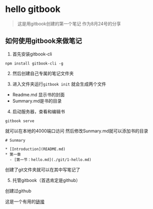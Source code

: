 # hello gitbook
> 这是用gitbook创建的第一个笔记
 作为8月24号的分享
## 如何使用gitbook来做笔记

1. 首先安装gitbook-cli

```
npm install gitbook-cli -g
```

2. 然后创建自己专属的笔记文件夹

3. 进入文件夹运行`gitbook init`
就会生成两个文件
- Readme.md 显示书的封面
- Summary.md是书的目录

4. 启动服务器，查看和编辑书

```
gitbook serve
```
就可以在本地的4000端口访问
然后修改Sunmary.md就可以添加书的目录

```
# Sunmary

* [Introduction](README.md)
* 第一章
  - [第一节：hello.md](./git/1-hello.md)
```

创建了git文件夹就可以在其中写笔记了

5. 托管gitbook（首选肯定是github）

创建过github



这是一个有用的[链接](https://blog.csdn.net/nongweiyilady/article/details/77772602)
